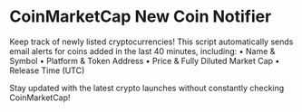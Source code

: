 # CoinMarketCap New Coin Notifier

Keep track of newly listed cryptocurrencies! This script automatically sends email alerts for coins added in the last 40 minutes, including:
	•	Name & Symbol
	•	Platform & Token Address
	•	Price & Fully Diluted Market Cap
	•	Release Time (UTC)

Stay updated with the latest crypto launches without constantly checking CoinMarketCap!
